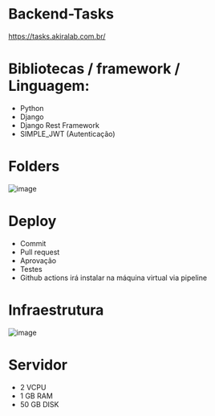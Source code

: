 # Backend-Tasks

https://tasks.akiralab.com.br/

# Bibliotecas / framework / Linguagem:
 - Python
 - Django
 - Django Rest Framework
 - SIMPLE_JWT (Autenticação)

# Folders
![image](https://user-images.githubusercontent.com/70785059/220609451-932243f2-9a8b-4451-aee1-57287bc80306.png)

# Deploy
 - Commit
 - Pull request
 - Aprovação
 - Testes
 - Github actions irá instalar na máquina virtual via pipeline

# Infraestrutura
![image](https://user-images.githubusercontent.com/70785059/220609570-477393e1-4a0c-4af5-a9f2-e4df9abb5588.png)

# Servidor
 - 2 VCPU
 - 1 GB RAM
 - 50 GB DISK
